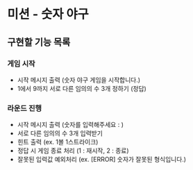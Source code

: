 # 미션 - 숫자 야구

## 구현할 기능 목록

### 게임 시작

- 시작 메시지 출력 (숫자 야구 게임을 시작합니다.)
- 1에서 9까지 서로 다른 임의의 수 3개 정하기 (정답)

### 라운드 진행

- 시작 메시지 출력 (숫자를 입력해주세요 : )
- 서로 다른 임의의 수 3개 입력받기
- 힌트 출력 (ex. 1볼 1스트라이크)
- 정답 시 게임 종료 처리 (1 : 재시작, 2 : 종료)
- 잘못된 입력값 예외처리 (ex. [ERROR] 숫자가 잘못된 형식입니다.)
